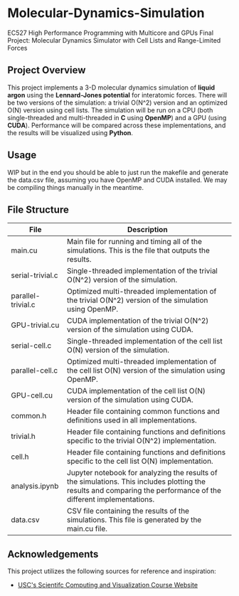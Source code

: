 # Molecular-Dynamics-Simulation

EC527 High Performance Programming with Multicore and GPUs Final Project: Molecular Dynamics Simulator with Cell Lists and Range-Limited Forces

## Project Overview

This project implements a 3-D molecular dynamics simulation of **liquid argon** using the **Lennard-Jones potential** for interatomic forces. There will be two versions of the simulation: a trivial O(N^2) version and an optimized O(N) version using cell lists. The simulation will be run on a CPU (both single-threaded and multi-threaded in **C** using **OpenMP**) and a GPU (using **CUDA**). Performance will be compared across these implementations, and the results will be visualized using **Python**.

## Usage

WIP but in the end you should be able to just run the makefile and generate the data.csv file, assuming you have OpenMP and CUDA installed. We may be compiling things manually in the meantime.

## File Structure

| File | Description |
| ---- | ----------- |
| main.cu | Main file for running and timing all of the simulations. This is the file that outputs the results. |
| serial-trivial.c | Single-threaded implementation of the trivial O(N^2) version of the simulation. |
| parallel-trivial.c | Optimized multi-threaded implementation of the trivial O(N^2) version of the simulation using OpenMP. |
| GPU-trivial.cu | CUDA implementation of the trivial O(N^2) version of the simulation using CUDA. |
| serial-cell.c | Single-threaded implementation of the cell list O(N) version of the simulation. |
| parallel-cell.c | Optimized multi-threaded implementation of the cell list O(N) version of the simulation using OpenMP. |
| GPU-cell.cu | CUDA implementation of the cell list O(N) version of the simulation using CUDA. |
| common.h | Header file containing common functions and definitions used in all implementations. |
| trivial.h | Header file containing functions and definitions specific to the trivial O(N^2) implementation. |
| cell.h | Header file containing functions and definitions specific to the cell list O(N) implementation. |
| analysis.ipynb | Jupyter notebook for analyzing the results of the simulations. This includes plotting the results and comparing the performance of the different implementations. |
| data.csv | CSV file containing the results of the simulations. This file is generated by the main.cu file. |

## Acknowledgements

This project utilizes the following sources for reference and inspiration:
- [USC's Scientifc Computing and Visualization Course Website](https://aiichironakano.github.io/cs596-lecture.html)
